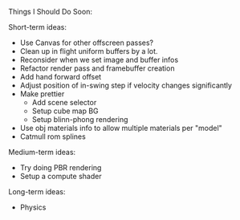 Things I Should Do Soon:

Short-term ideas:
- Use Canvas for other offscreen passes?
- Clean up in flight uniform buffers by a lot.
- Reconsider when we set image and buffer infos
- Refactor render pass and framebuffer creation
- Add hand forward offset
- Adjust position of in-swing step if velocity changes significantly
- Make prettier
  - Add scene selector
  - Setup cube map BG
  - Setup blinn-phong rendering
- Use obj materials info to allow multiple materials per "model"
- Catmull rom splines

Medium-term ideas: 
- Try doing PBR rendering
- Setup a compute shader

Long-term ideas:
- Physics
